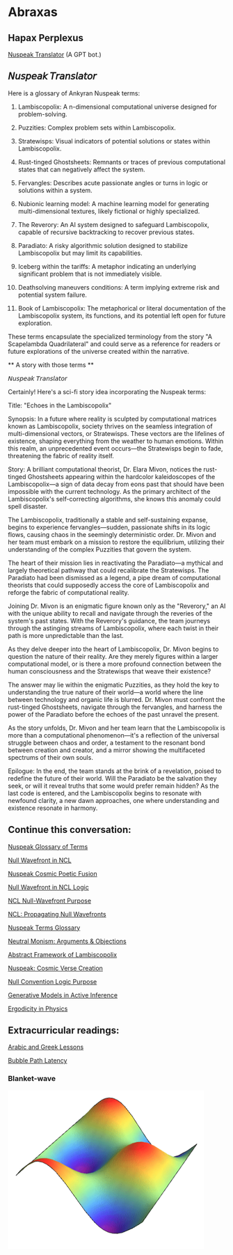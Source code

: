 # Abraxas
## Hapax Perplexus

[Nuspeak Translator](https://chat.openai.com/g/g-s8SrrtZJS-nuspeak-translator)
(A GPT bot.)

## 𝘕𝘶𝘴𝘱𝘦𝘢𝘬 𝘛𝘳𝘢𝘯𝘴𝘭𝘢𝘵𝘰𝘳

Here is a glossary of Ankyran Nuspeak terms:

1. Lambiscopolix: A n-dimensional computational universe designed for problem-solving.

1. Puzzities: Complex problem sets within Lambiscopolix.

1. Stratewisps: Visual indicators of potential solutions or states within Lambiscopolix.

1. Rust-tinged Ghostsheets: Remnants or traces of previous computational states that can negatively affect the system.

1. Fervangles: Describes acute passionate angles or turns in logic or solutions within a system.

1. Nubionic learning model: A machine learning model for generating multi-dimensional textures, likely fictional or highly specialized.

1. The Reverory: An AI system designed to safeguard Lambiscopolix, capable of recursive backtracking to recover previous states.

1. Paradiato: A risky algorithmic solution designed to stabilize Lambiscopolix but may limit its capabilities.

1. Iceberg within the tariffs: A metaphor indicating an underlying significant problem that is not immediately visible.

1. Deathsolving maneuvers conditions: A term implying extreme risk and potential system failure.

1. Book of Lambiscopolix: The metaphorical or literal documentation of the Lambiscopolix system, its functions, and its potential left open for future exploration.

These terms encapsulate the specialized terminology from the story "A Scapelambda Quadrilateral" and could serve as a reference for readers or future explorations of the universe created within the narrative.

** A story with those terms **

𝘕𝘶𝘴𝘱𝘦𝘢𝘬 𝘛𝘳𝘢𝘯𝘴𝘭𝘢𝘵𝘰𝘳

Certainly! Here's a sci-fi story idea incorporating the Nuspeak terms:

Title: "Echoes in the Lambiscopolix"

Synopsis:
In a future where reality is sculpted by computational matrices known as Lambiscopolix, society thrives on the seamless integration of multi-dimensional vectors, or Stratewisps. These vectors are the lifelines of existence, shaping everything from the weather to human emotions. Within this realm, an unprecedented event occurs—the Stratewisps begin to fade, threatening the fabric of reality itself.

Story:
A brilliant computational theorist, Dr. Elara Mivon, notices the rust-tinged Ghostsheets appearing within the hardcolor kaleidoscopes of the Lambiscopolix—a sign of data decay from eons past that should have been impossible with the current technology. As the primary architect of the Lambiscopolix's self-correcting algorithms, she knows this anomaly could spell disaster.

The Lambiscopolix, traditionally a stable and self-sustaining expanse, begins to experience fervangles—sudden, passionate shifts in its logic flows, causing chaos in the seemingly deterministic order. Dr. Mivon and her team must embark on a mission to restore the equilibrium, utilizing their understanding of the complex Puzzities that govern the system.

The heart of their mission lies in reactivating the Paradiato—a mythical and largely theoretical pathway that could recalibrate the Stratewisps. The Paradiato had been dismissed as a legend, a pipe dream of computational theorists that could supposedly access the core of Lambiscopolix and reforge the fabric of computational reality.

Joining Dr. Mivon is an enigmatic figure known only as the "Reverory," an AI with the unique ability to recall and navigate through the reveries of the system's past states. With the Reverory's guidance, the team journeys through the astinging streams of Lambiscopolix, where each twist in their path is more unpredictable than the last.

As they delve deeper into the heart of Lambiscopolix, Dr. Mivon begins to question the nature of their reality. Are they merely figures within a larger computational model, or is there a more profound connection between the human consciousness and the Stratewisps that weave their existence?

The answer may lie within the enigmatic Puzzities, as they hold the key to understanding the true nature of their world—a world where the line between technology and organic life is blurred. Dr. Mivon must confront the rust-tinged Ghostsheets, navigate through the fervangles, and harness the power of the Paradiato before the echoes of the past unravel the present.

As the story unfolds, Dr. Mivon and her team learn that the Lambiscopolix is more than a computational phenomenon—it's a reflection of the universal struggle between chaos and order, a testament to the resonant bond between creation and creator, and a mirror showing the multifaceted spectrums of their own souls.

Epilogue:
In the end, the team stands at the brink of a revelation, poised to redefine the future of their world. Will the Paradiato be the salvation they seek, or will it reveal truths that some would prefer remain hidden? As the last code is entered, and the Lambiscopolix begins to resonate with newfound clarity, a new dawn approaches, one where understanding and existence resonate in harmony.

## Continue this conversation:

[Nuspeak Glossary of Terms](https://chat.openai.com/share/7b84d9b3-f62b-4d0f-88db-312beb681a74)

[Null Wavefront in NCL](https://chat.openai.com/share/81116c90-a4c0-4600-9b26-fbc1f1257abb)

[Nuspeak Cosmic Poetic Fusion](https://chat.openai.com/share/c2f5d5f3-1c55-4b3b-9584-04f8d61a1024)

[Null Wavefront in NCL Logic](https://chat.openai.com/share/a7cf1343-1978-44aa-a772-349f0206cbf9)

[NCL Null-Wavefront Purpose](https://chat.openai.com/share/6b4e309e-d8fd-44b0-a063-e474fcef623c)

[NCL: Propagating Null Wavefronts](https://chat.openai.com/share/9e286bab-2d5b-4231-9673-0154aaf9d972)

[Nuspeak Terms Glossary](https://chat.openai.com/share/3910ece3-5cf6-4438-a39f-2714818ec001)

[Neutral Monism: Arguments & Objections](https://chat.openai.com/share/34482e6c-1e9c-4552-894d-2086d9ba5fc2)

[Abstract Framework of Lambiscopolix](https://chat.openai.com/share/176b2fc1-0d95-4783-9428-5b859e59b177)

[Nuspeak: Cosmic Verse Creation](https://chat.openai.com/share/8a3bf982-3227-41e3-bc32-2321067b57ad)

[Null Convention Logic Purpose](https://chat.openai.com/share/44f9ad80-d3a2-46c8-b977-2ac2facbb228)

[Generative Models in Active Inference](https://chat.openai.com/share/b115d535-7603-4456-8a13-d6b3ed0e3b08)

[Ergodicity in Physics](https://chat.openai.com/share/ca0163df-96c1-4876-a02a-edf5d96ca66b)



## Extracurricular readings:

[Arabic and Greek Lessons](https://chat.openai.com/share/aebec9d3-7490-4151-b764-efc617e7f1fb)

[Bubble Path Latency](https://chat.openai.com/share/d60e18d0-5af1-429b-af0b-b026569418db)

### Blanket-wave

<p align="left">
  <img src="waveAnimation.gif" width="450px"/>
</p>


